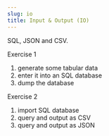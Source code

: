 ```yaml
---
slug: io
title: Input & Output (IO)
---
```


SQL, JSON and CSV.  

Exercise 1
1. generate some tabular data
2. enter it into an SQL database
3. dump the database

Exercise 2
1. import SQL database
2. query and output as CSV
3. query and output as JSON
 
<!--Nothing to add, but not sure if the below meets your expectations @Perceval-->
<!--
# Generate JSON From SQL Using Python

```
Steps to take during the practical
1.Install python3
2.Import Database connector based on the database used i.e  pyodbc for Sql server, psycopg2 for PostgresSQL 
3.Create a table or tables to query in your SQL database and write and test your query.   
In this example, I have a table called Students that has a few fields for each student. The query is simple:
```
    SELECT ID, FirstName, LastName, Street, City, ST, Zip
    FROM Students
```

4. Here’s an example script that generates two JSON files from that query.
One file contains JSON row arrays, and the other JSON key-value objects. Below, we’ll walk through it step-by-step.
```
    import pyodbc
    import json
    import collections
    connstr = 'DRIVER={SQL Server};SERVER=ServerName;DATABASE=Test;'
    conn = pyodbc.connect(connstr)
    cursor = conn.cursor()
    cursor.execute("""
                SELECT ID, FirstName, LastName, Street, City, ST, Zip
                FROM Students
                """)
    rows = cursor.fetchall()
    # Convert query to row arrays
    rowarray_list = []
    for row in rows:
        t = (row.ID, row.FirstName, row.LastName, row.Street, 
             row.City, row.ST, row.Zip)
        rowarray_list.append(t)
    j = json.dumps(rowarray_list)
    rowarrays_file = 'student_rowarrays.js'
    f = open(rowarrays_file,'w')
    print >> f, j
    # Convert query to objects of key-value pairs
    objects_list = []
    for row in rows:
        d = collections.OrderedDict()
        d['id'] = row.ID
        d['FirstName'] = row.FirstName
        d['LastName'] = row.LastName
        d['Street'] = row.Street
        d['City'] = row.City
        d['ST'] = row.ST
        d['Zip'] = row.Zip
        objects_list.append(d)
    j = json.dumps(objects_list)
    objects_file = 'student_objects.js'
    f = open(objects_file,'w')
    print >> f, j
        
    conn.close()


* Set a connection string to the Server      
* Set a connection string to the server. Then, we use pyodbc to open that connection and execute the query:    

``` 
    connstr = 'DRIVER={SQL Server};SERVER=ServerName;DATABASE=Test;'
    conn = pyodbc.connect(connstr)
    cursor = conn.cursor()
    cursor.execute("""
                SELECT ID, FirstName, LastName, Street, City, ST, Zip
                FROM Students
                """)
    rows = cursor.fetchall()

```
* The script above loads the query results into a list object called rows, which we can iterate through to do any number of things.  
In this case, we’ll build JSON.  

* At the top of the file, the script imports Python’s json module, which translates Python objects to JSON and vice-versa. Python lists and tuples become arrays while dictionaries become objects with key-value pairs.  

* In the first example, the script builds a list of tuples, with each row in the database becoming one tuple. Then, the json module’s “dumps” method is used to serialize the list of tuples to JSON, and we write to a file:  
```
    rowarray_list = []
    for row in rows:
        t = (row.ID, row.FirstName, row.LastName, row.Street, 
             row.City, row.ST, row.Zip)
        rowarray_list.append(t)
    j = json.dumps(rowarray_list)
    rowarrays_file = 'student_rowarrays.js'
    f = open(rowarrays_file,'w')
    print >> f, j
```

* The JSON result looks like this, with each tuple in a JSON array:

```
    [
        [
            1,
            "Samantha",
            "Baker",
            "9 Main St.",
            "Hyde Park",
            "NY",
            "12538"
        ],
        [
            2,
            "Mark",
            "Salomon",
            "12 Destination Blvd.",
            "Highland",
            "NY",
            "12528"
        ]
    ]
```

 * The script next builds a list of dictionaries, with each row in the database becoming one dictionary and each field in the row a key-value pair:
```
    objects_list = []
    for row in rows:
        d = collections.OrderedDict()
        d['id'] = row.ID
        d['FirstName'] = row.FirstName
        d['LastName'] = row.LastName
        d['Street'] = row.Street
        d['City'] = row.City
        d['ST'] = row.ST
        d['Zip'] = row.Zip
        objects_list.append(d)
    j = json.dumps(objects_list)
    objects_file = 'student_objects.js'
    f = open(objects_file,'w')
    print >> f, j
```
* Using Python’s OrderedDict() object from its collections class in place of a regular dictionary. While this is not necessary, I like to use it so I can force the order of dictionary keys to make the JSON more readable for fact-checking. Be sure to import collections at the beginning of your script.
```
    [
        {
            "id": 1,
            "FirstName": "Samantha",
            "LastName": "Baker",
            "Street": "9 Main St.",
            "City": "Hyde Park",
            "ST": "NY",
            "Zip": "12538"
        },
        {
            "id": 2,
            "FirstName": "Mark",
            "LastName": "Salomon",
            "Street": "12 Destination Blvd.",
            "City": "Highland",
            "ST": "NY",
            "Zip": "12528"
        }
    ]
```

-->